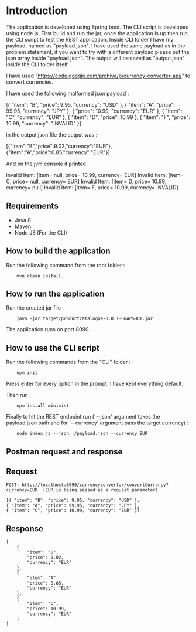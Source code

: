 # Introduction

The application is developed using Spring boot. The CLI script is developed using node js. First build and run the jar, once the application is up then run the CLI script to test the REST application.
Inside CLI folder I have my payload, named as "payload.json". I have used the same payload as in the problem statement, if you want to try with a different payload please put the json array inside "payload.json". The output will be saved as "output.json" inside the CLI folder itself.

I have used "https://code.google.com/archive/p/currency-converter-api/" to convert currencies.


I have used the following malformed json payload :

[{ "item": "B", "price": 9.95, "currency": "USD" },
{ "item": "A", "price": 99.95, "currency": "JPY" },
{ "price": 10.99, "currency": "EUR" },
{ "item": "C", "currency": "EUR" },
{ "item": "D", "price": 10.99 },
{ "item": "F", "price": 10.99, "currency": "INVALID" }]

in the output.json file the output was :

[{"item":"B","price":9.02,"currency":"EUR"},{"item":"A","price":0.85,"currency":"EUR"}]

And on the jvm console it printed :

Invalid Item: [item= null, price= 10.99, currency= EUR]
Invalid Item: [item= C, price= null, currency= EUR]
Invalid Item: [item= D, price= 10.99, currency= null]
Invalid Item: [item= F, price= 10.99, currency= INVALID]

## Requirements
* Java 8
* Maven
* Node JS (For the CLI)

## How to build the application
Run the following command from the root folder :
```
    mvn clean install
```

## How to run the application
Run the created jar file :
```
    java -jar target/productcatalogue-0.0.1-SNAPSHOT.jar
```
The application runs on port 8090.


## How to use the CLI script
Run the following commands from the "CLI" folder :
```
    npm init
```
Press enter for every option in the prompt. I have kept everything default.

Then run :
```
    npm install minimist
```
Finally to hit the REST endpoint run ('--json' argument takes the payload.json path and for '--currency' argument pass the target currency) :
```
    node index.js --json ./payload.json --currency EUR
```

## Postman request and response

## Request
```
POST: http://localhost:8090/currencyconvertor/convertCurrency?currency=EUR  (EUR is being passed as a request parameter)

[{ "item": "B", "price": 9.95, "currency": "USD" },
{ "item": "A", "price": 99.95, "currency": "JPY" },
{ "item": "C", "price": 10.99, "currency": "EUR" }]
```
## Response

```
[
    {
        "item": "B",
        "price": 9.02,
        "currency": "EUR"
    },
    {
        "item": "A",
        "price": 0.85,
        "currency": "EUR"
    },
    {
        "item": "C",
        "price": 10.99,
        "currency": "EUR"
    }
]
```
